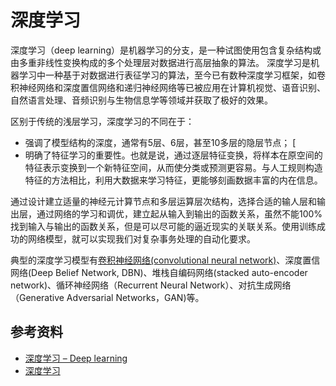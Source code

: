 # 深度学习

深度学习（deep learning）是机器学习的分支，是一种试图使用包含复杂结构或由多重非线性变换构成的多个处理层对数据进行高层抽象的算法。 深度学习是机器学习中一种基于对数据进行表征学习的算法，至今已有数种深度学习框架，如卷积神经网络和深度置信网络和递归神经网络等已被应用在计算机视觉、语音识别、自然语言处理、音频识别与生物信息学等领域并获取了极好的效果。 

区别于传统的浅层学习，深度学习的不同在于： 
* 强调了模型结构的深度，通常有5层、6层，甚至10多层的隐层节点； [
* 明确了特征学习的重要性。也就是说，通过逐层特征变换，将样本在原空间的特征表示变换到一个新特征空间，从而使分类或预测更容易。与人工规则构造特征的方法相比，利用大数据来学习特征，更能够刻画数据丰富的内在信息。

通过设计建立适量的神经元计算节点和多层运算层次结构，选择合适的输人层和输出层，通过网络的学习和调优，建立起从输入到输出的函数关系，虽然不能100%找到输入与输出的函数关系，但是可以尽可能的逼近现实的关联关系。使用训练成功的网络模型，就可以实现我们对复杂事务处理的自动化要求。 

典型的深度学习模型有[卷积神经网络(convolutional neural network)](1_CNN)、深度置信网络(Deep Belief Network, DBN)、堆栈自编码网络(stacked auto-encoder network)、循环神经网络（Recurrent Neural Network）、对抗生成网络（Generative Adversarial Networks，GAN)等。


## 参考资料
* [深度学习 – Deep learning](https://easyai.tech/ai-definition/deep-learning/)
* [深度学习](https://www.jiqizhixin.com/graph/technologies/01946acc-d031-4c0e-909c-f062643b7273)

